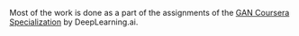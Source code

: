Most of the work is done as a part of the assignments of the [GAN Coursera Specialization](https://www.coursera.org/specializations/generative-adversarial-networks-gans) by DeepLearning.ai.
